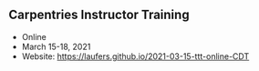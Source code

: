 ## Carpentries Instructor Training

* Online
* March 15-18, 2021
* Website: https://laufers.github.io/2021-03-15-ttt-online-CDT
